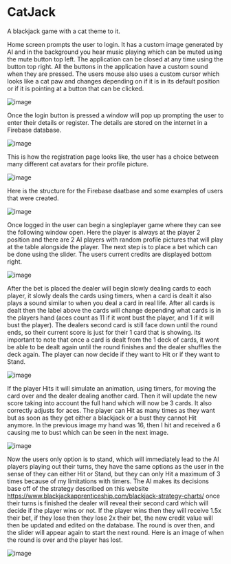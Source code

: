 # CatJack

A blackjack game with a cat theme to it.

Home screen prompts the user to login. It has a custom image generated by AI and in the background you hear music playing which can be muted using the mute button top left. The application can be closed at any time using the button top right. All the buttons in the application have a custom sound when they are pressed. The users mouse also uses a custom cursor which looks like a cat paw and changes depending on if it is in its default position or if it is pointing at a button that can be clicked.

![image](https://github.com/user-attachments/assets/3f5efa6a-f735-4e06-a50c-c8526f6dbbab)

Once the login button is pressed a window will pop up prompting the user to enter their details or register. The details are stored on the internet in a Firebase database.

![image](https://github.com/user-attachments/assets/99300eeb-62ab-4d96-85eb-1af0a1feda04)

This is how the registration page looks like, the user has a choice between many different cat avatars for their profile picture.

![image](https://github.com/user-attachments/assets/0c7b1324-567e-4f49-908f-f51de734e0b1)

Here is the structure for the Firebase daatbase and some examples of users that were created.

![image](https://github.com/user-attachments/assets/26c07b02-2dfd-4e33-a9f4-bade3ed83dad)

Once logged in the user can begin a singleplayer game where they can see the following window open. Here the player is always at the player 2 position and there are 2 AI players with random profile pictures that will play at the table alongside the player. The next step is to place a bet which can be done using the slider. The users current credits are displayed bottom right.

![image](https://github.com/user-attachments/assets/6755d02d-cef8-4aeb-b34d-94b38d34042c)

After the bet is placed the dealer will begin slowly dealing cards to each player, it slowly deals the cards using timers, when a card is dealt it also plays a sound similar to when you deal a card in real life. After all cards is dealt then the label above the cards will change depending what cards is in the players hand (aces count as 11 if it wont bust the player, and 1 if it will bust the player). The dealers second card is still face down until the round ends, so their current score is just for their 1 card that is showing. its important to note that once a card is dealt from the 1 deck of cards, it wont be able to be dealt again until the round finishes and the dealer shuffles the deck again. The player can now decide if they want to Hit or if they want to Stand.

![image](https://github.com/user-attachments/assets/c8d8a2a0-5946-4653-9c51-6125d4147117)

If the player Hits it will simulate an animation, using timers, for moving the card over and the dealer dealing another card. Then it will update the new score taking into account the full hand which will now be 3 cards. It also correctly adjusts for aces. The player can Hit as many times as they want but as soon as they get either a blackjack or a bust they cannot Hit anymore. In the previous image my hand was 16, then I hit and received a 6 causing me to bust which can be seen in the next image.

![image](https://github.com/user-attachments/assets/4495bddc-b556-4c06-be58-eeb9655333ab)

Now the users only option is to stand, which will immediately lead to the AI players playing out their turns, they have the same options as the user in the sense of they can either Hit or Stand, but they can only Hit a maximum of 3 times because of my limitations with timers. The AI makes its decisions base off of the strategy described on this website https://www.blackjackapprenticeship.com/blackjack-strategy-charts/ once their turns is finished the dealer will reveal their second card which will decide if the player wins or not. If the player wins then they will receive 1.5x their bet, if they lose then they lose 2x their bet, the new credit value will then be updated and edited on the database. The round is over then, and the slider will appear again to start the next round. Here is an image of when the round is over and the player has lost.

![image](https://github.com/user-attachments/assets/b2a4f723-df78-45e8-8010-7af193de5bfb)

